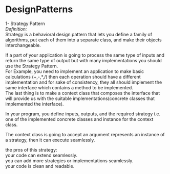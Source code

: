 # DesignPatterns
1- Strategy Pattern<br/>
<em>Definition:</em><br/>
Strategy is a behavioral design pattern that lets you define a family of algorithms, put each of them into a separate class, and make their objects interchangeable.<br/>

  If a part of your application is going to process the same type of inputs and return the same type of output but with many implementations
   you should use the Strategy Pattern.<br/>
   For Example, you need to implement an application to make basic calculations (+,-,*,/) then each operation should have a different implementation and for sake of consistency, they all should implement the same interface which contains a method to be implemented.<br/>
   The last thing is to make a context class that composes the interface that will provide us with the suitable implementations(concrete classes that implemented the interface).<br/>
   
   In your program, you define inputs, outputs, and the required strategy i.e. one of the implemented concrete classes and instance for the context class.<br/>
   
The context class is going to accept an argument represents an instance of a strategy, then it can execute seamlessly.<br/>
   
   the pros of this strategy:<br/>
    your code can extend seamlessly.<br/>
    you can add more strategies or implementations seamlessly.<br/>
    your code is clean and readable.<br/>
